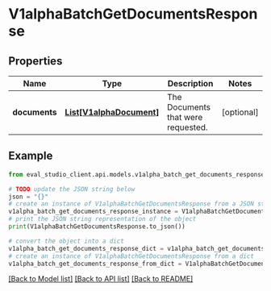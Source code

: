 # V1alphaBatchGetDocumentsResponse


## Properties

Name | Type | Description | Notes
------------ | ------------- | ------------- | -------------
**documents** | [**List[V1alphaDocument]**](V1alphaDocument.md) | The Documents that were requested. | [optional] 

## Example

```python
from eval_studio_client.api.models.v1alpha_batch_get_documents_response import V1alphaBatchGetDocumentsResponse

# TODO update the JSON string below
json = "{}"
# create an instance of V1alphaBatchGetDocumentsResponse from a JSON string
v1alpha_batch_get_documents_response_instance = V1alphaBatchGetDocumentsResponse.from_json(json)
# print the JSON string representation of the object
print(V1alphaBatchGetDocumentsResponse.to_json())

# convert the object into a dict
v1alpha_batch_get_documents_response_dict = v1alpha_batch_get_documents_response_instance.to_dict()
# create an instance of V1alphaBatchGetDocumentsResponse from a dict
v1alpha_batch_get_documents_response_from_dict = V1alphaBatchGetDocumentsResponse.from_dict(v1alpha_batch_get_documents_response_dict)
```
[[Back to Model list]](../README.md#documentation-for-models) [[Back to API list]](../README.md#documentation-for-api-endpoints) [[Back to README]](../README.md)


